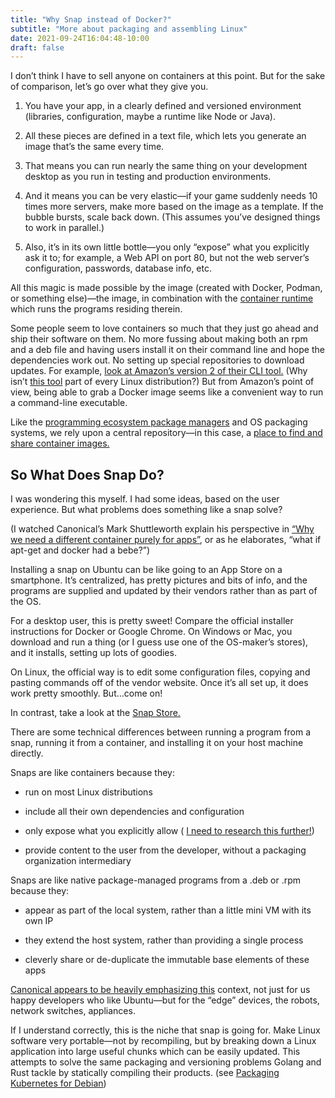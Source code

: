 ```yaml
---
title: "Why Snap instead of Docker?"
subtitle: "More about packaging and assembling Linux"
date: 2021-09-24T16:04:48-10:00
draft: false
---
```

I don’t think I have to sell anyone on containers at this point. But for the sake of comparison, let’s go over what they give you.

1. You have your app, in a clearly defined and versioned environment (libraries, configuration, maybe a runtime like Node or Java).

2. All these pieces are defined in a text file, which lets you generate an image that’s the same every time.

3. That means you can run nearly the same thing on your development desktop as you run in testing and production environments.

4. And it means you can be very elastic—if your game suddenly needs 10 times more servers, make more based on the image as a template. If the bubble bursts, scale back down. (This assumes you’ve designed things to work in parallel.)

5. Also, it’s in its own little bottle—you only “expose” what you explicitly ask it to; for example, a Web API on port 80, but not the web server’s configuration, passwords, database info, etc.


All this magic is made possible by the image (created with Docker, Podman, or something else)—the image, in combination with the [container runtime](https://kubernetes.io/docs/setup/production-environment/container-runtimes/) which runs the programs residing therein.

Some people seem to love containers so much that they just go ahead and ship their software on them. No more fussing about making both an rpm and a deb file and having users install it on their command line and hope the dependencies work out. No setting up special repositories to download updates. For example, [look at Amazon’s version 2 of their CLI tool.](https://docs.aws.amazon.com/cli/latest/userguide/install-cliv2-docker.html) (Why isn’t [this tool](https://github.com/aws/aws-cli/tree/v2) part of every Linux distribution?) But from Amazon’s point of view, being able to grab a Docker image seems like a convenient way to run a command-line executable.

Like the [programming ecosystem package managers](https://builtation.substack.com/p/the-complete-package) and OS packaging systems, we rely upon a central repository—in this case, a [place to find and share container images.](https://hub.docker.com/)

## So What Does Snap Do?

I was wondering this myself. I had some ideas, based on the user experience. But what problems does something like a snap solve?

(I watched Canonical’s Mark Shuttleworth explain his perspective in [“Why we need a different container purely for apps”](https://www.youtube.com/watch?v=0z3yusiCOCk), or as he elaborates, “what if apt-get and docker had a bebe?”)

Installing a snap on Ubuntu can be like going to an App Store on a smartphone. It’s centralized, has pretty pictures and bits of info, and the programs are supplied and updated by their vendors rather than as part of the OS.

For a desktop user, this is pretty sweet! Compare the official installer instructions for Docker or Google Chrome. On Windows or Mac, you download and run a thing (or I guess use one of the OS-maker’s stores), and it installs, setting up lots of goodies.

On Linux, the official way is to edit some configuration files, copying and pasting commands off of the vendor website. Once it’s all set up, it does work pretty smoothly. But…come on!

In contrast, take a look at the [Snap Store.](https://snapcraft.io/store)

There are some technical differences between running a program from a snap, running it from a container, and installing it on your host machine directly.

Snaps are like containers because they:

- run on most Linux distributions

- include all their own dependencies and configuration

- only expose what you explicitly allow ( [I need to research this further!](https://ubuntu.com/core/docs/security-and-sandboxing))

- provide content to the user from the developer, without a packaging organization intermediary


Snaps are like native package-managed programs from a .deb or .rpm because they:

- appear as part of the local system, rather than a little mini VM with its own IP

- they extend the host system, rather than providing a single process

- cleverly share or de-duplicate the immutable base elements of these apps


[Canonical appears to be heavily emphasizing this](https://ubuntu.com/core) context, not just for us happy developers who like Ubuntu—but for the “edge” devices, the robots, network switches, appliances.

If I understand correctly, this is the niche that snap is going for. Make Linux software very portable—not by recompiling, but by breaking down a Linux application into large useful chunks which can be easily updated. This attempts to solve the same packaging and versioning problems Golang and Rust tackle by statically compiling their products. (see [Packaging Kubernetes for Debian](https://lwn.net/Articles/835599/))


